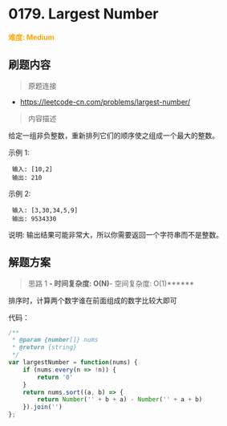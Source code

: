 # 0179. Largest Number

**<font color=orange>难度: Medium</font>**

## 刷题内容

> 原题连接

* https://leetcode-cn.com/problems/largest-number/

> 内容描述

给定一组非负整数，重新排列它们的顺序使之组成一个最大的整数。

示例 1:

     输入: [10,2]
     输出: 210
示例 2:

     输入: [3,30,34,5,9]
     输出: 9534330
     
说明: 输出结果可能非常大，所以你需要返回一个字符串而不是整数。

## 解题方案

> 思路 1
******- 时间复杂度: O(N)******- 空间复杂度: O(1)******

排序时，计算两个数字谁在前面组成的数字比较大即可

代码：

```javascript
/**
 * @param {number[]} nums
 * @return {string}
 */
var largestNumber = function(nums) {
    if (nums.every(n => !n)) {
        return '0'
    }
    return nums.sort((a, b) => {
        return Number('' + b + a) - Number('' + a + b)
    }).join('')
};
```
